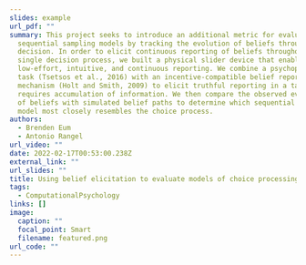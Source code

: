 ```yaml
---
slides: example
url_pdf: ""
summary: This project seeks to introduce an additional metric for evaluating
  sequential sampling models by tracking the evolution of beliefs throughout a
  decision. In order to elicit continuous reporting of beliefs throughout a
  single decision process, we built a physical slider device that enables
  low-effort, intuitive, and continuous reporting. We combine a psychophysical
  task (Tsetsos et al., 2016) with an incentive-compatible belief reporting
  mechanism (Holt and Smith, 2009) to elicit truthful reporting in a task that
  requires accumulation of information. We then compare the observed evolution
  of beliefs with simulated belief paths to determine which sequential sampling
  model most closely resembles the choice process.
authors:
  - Brenden Eum
  - Antonio Rangel
url_video: ""
date: 2022-02-17T00:53:00.238Z
external_link: ""
url_slides: ""
title: Using belief elicitation to evaluate models of choice processing
tags:
  - ComputationalPsychology
links: []
image:
  caption: ""
  focal_point: Smart
  filename: featured.png
url_code: ""
---
```

